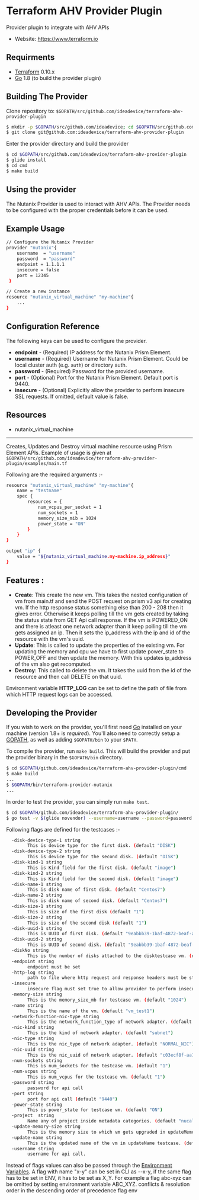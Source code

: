 # Terraform AHV Provider Plugin
Provider plugin to integrate with AHV APIs

- Website: https://www.terraform.io

Requirments
------------

-   [Terraform](https://www.terraform.io/downloads.html) 0.10.x
-   [Go](https://golang.org/doc/install) 1.8 (to build the provider plugin)

Building The Provider
---------------------

Clone repository to: `$GOPATH/src/github.com/ideadevice/terraform-ahv-provider-plugin`

```sh
$ mkdir -p $GOPATH/src/github.com/ideadevice; cd $GOPATH/src/github.com/ideadevice
$ git clone git@github.com:ideadevice/terraform-ahv-provider-plugin
```
Enter the provider directory and build the provider

```sh
$ cd $GOPATH/src/github.com/ideadevice/terraform-ahv-provider-plugin
$ glide install
$ cd cmd
$ make build
```
Using the  provider
-------------------

The Nutanix Provider is used to interact with AHV APIs. The Provider needs to be configured with the proper credentials before it can be used.

## Example Usage

```sh
// Configure the Nutanix Provider
provider "nutanix"{
    username  = "username"
    password  = "password"
    endpoint = 1.1.1.1
    insecure = false
    port = 12345
 }

// Create a new instance
resource "nutanix_virtual_machine" "my-machine"{
    ...
}
```
## Configuration Reference
The following keys can be used to configure the provider.

- **endpoint** - (Required) IP address for the Nutanix Prism Element.
- **username** - (Required) Username for Nutanix Prism Element. Could be local cluster auth (e.g. `auth`) or directory auth.
- **password** - (Required) Password for the provided username.
- **port**     - (Optional) Port for the Nutanix Prism Element. Default port is 9440.
- **insecure** - (Optional) Explicitly allow the provider to perform insecure SSL requests. If omitted, default value is false.

Resources
---------

- nutanix_virtual_machine
-------------------------

Creates, Updates and Destroy virtual machine resource using Prism Element APIs. Example of usage is given at  `$GOPATH/src/github.com/ideadevice/terraform-ahv-provider-plugin/examples/main.tf`

Following are the required arguments :-

```sh
resource "nutanix_virtual_machine" "my-machine"{
    name = "testname"
    spec {
        resources = {
            num_vcpus_per_socket = 1
            num_sockets = 1
            memory_size_mib = 1024
            power_state = "ON"
        }
    }
}

output "ip" {
    value = "${nutanix_virtual_machine.my-machine.ip_address}"
}
```
Features :
----------

- **Create**: This create the new vm. This takes the nested configuration of vm from main.tf and send the POST request on prism v3 api for creating vm. If the http response status something else than 200 - 208 then it gives error.
Otherwise it keeps polling till the vm gets created by taking the status state from GET Api call response.
If the vm is POWERED_ON and there is atleast one network adapter than it keep polling till the vm gets assigned an ip. Then it sets the ip_address with the ip and id of the resource with the vm's uuid.
- **Update**:  This is called to update the properties of the existing vm. For updating the memory and cpu we have to first update power_state to POWER_OFF and then update the memory. With this updates ip_address of the vm also get recomputed.
- **Destroy**: This called to delete the vm. It takes the uuid from the id of the resource and then call DELETE on that uuid.

Environment variable **HTTP_LOG** can be set to define the path of file from which HTTP request logs can be accessed.

Developing the Provider
---------------------------

If you wish to work on the provider, you'll first need [Go](http://www.golang.org) installed on your machine (version 1.8+ is *required*). You'll also need to correctly setup a [GOPATH](http://golang.org/doc/code.html#GOPATH), as well as adding `$GOPATH/bin` to your `$PATH`.

To compile the provider, run `make build`. This will build the provider and put the provider binary in the `$GOPATH/bin` directory.

```sh
$ cd $GOPATH/github.com/ideadevice/terraform-ahv-provider-plugin/cmd
$ make build
...
$ $GOPATH/bin/terraform-provider-nutanix
...
```
In order to test the provider, you can simply run `make test`.

```sh
$ cd $GOPATH/github.com/ideadevice/terraform-ahv-provider-plugin/
$ go test -v $(glide novendor) --username=username --password=password --endpoint=1.1.1.1 --insecure=true
```
Following flags are defined for the testcases :-

```sh
  -disk-device-type-1 string
        This is device type for the first disk. (default "DISK")
  -disk-device-type-2 string
        This is device type for the second disk. (default "DISK")
  -disk-kind-1 string
        This is Kind field for the first disk. (default "image")
  -disk-kind-2 string
        This is Kind field for the second disk. (default "image")
  -disk-name-1 string
        This is disk name of first disk. (default "Centos7")
  -disk-name-2 string
        This is disk name of second disk. (default "Centos7")
  -disk-size-1 string
        This is size of the first disk (default "1")
  -disk-size-2 string
        This is size of the second disk (default "1")
  -disk-uuid-1 string
        This is UUID of first disk. (default "9eabbb39-1baf-4872-beaf-adedcb612a0b")
  -disk-uuid-2 string
        This is UUID of second disk. (default "9eabbb39-1baf-4872-beaf-adedcb612a0b")
  -diskNo string
        This is the number of disks attached to the disktestcase vm. (default "2")
  -endpoint string
        endpoint must be set
  -http-log string
        path to file where http request and response headers must be stored
  -insecure
        insecure flag must set true to allow provider to perform insecure SSL requests.
  -memory-size string
        This is the memory_size_mb for testcase vm. (default "1024")
  -name string
        This is the name of the vm. (default "vm_test1")
  -network-function-nic-type string
        This is the network_function_type of network adapter. (default "INGRESS")
  -nic-kind string
        This is the kind of network adapter. (default "subnet")
  -nic-type string
        This is the nic_type of network adapter. (default "NORMAL_NIC")
  -nic-uuid string
        This is the nic_uuid of network adapter. (default "c03ecf8f-aa1c-4a07-af43-9f2f198713c0")
  -num-sockets string
        This is num_sockets for the testcase vm. (default "1")
  -num-vcpus string
        This is num_vcpus for the testcase vm. (default "1")
  -password string
        password for api call
  -port string
        port for api call (default "9440")
  -power-state string
        This is power_state for testcase vm. (default "ON")
  -project  string
        Name any of project inside metadata categories. (default "nucalm")
  -update-memory-size string
        This is the memory size to which vm gets upgraded in updateMemory testcase. (default "2048")
  -update-name string
        This is the updated name of the vm in updateName testcase. (default "vm_test2")
  -username string
        username for api call.
```

Instead of flags values can also be passed through the [Environment Variables](https://en.wikipedia.org/wiki/Environment_variable). A flag with name "x-y" can be set in CLI as <binary> --x-y, if the same flag has to be set in ENV, it has to be set as X_Y.
For example a flag abc-xyz can be omitted by setting environment variable ABC_XYZ.
conflicts & resolution order in the descending order of precedence
    flag
    env
